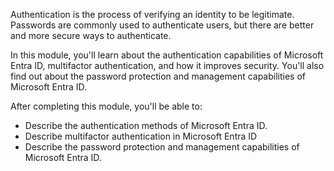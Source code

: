 
Authentication is the process of verifying an identity to be legitimate. Passwords are commonly used to authenticate users, but there are better and more secure ways to authenticate. 

In this module, you'll learn about the authentication capabilities of Microsoft Entra ID, multifactor authentication, and how it improves security. You'll also find out about the password protection and management capabilities of Microsoft Entra ID.

After completing this module, you'll be able to:

- Describe the authentication methods of Microsoft Entra ID.
- Describe multifactor authentication in Microsoft Entra ID
- Describe the password protection and management capabilities of Microsoft Entra ID.
